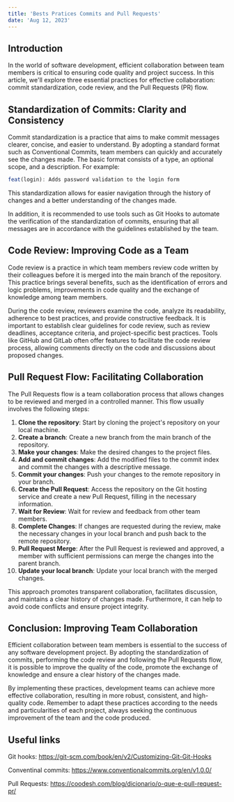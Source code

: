 ```yaml
---
title: 'Bests Pratices Commits and Pull Requests'
date: 'Aug 12, 2023'
---
```


## Introduction

In the world of software development, efficient collaboration between team members is critical to ensuring code quality and project success. In this article, we'll explore three essential practices for effective collaboration: commit standardization, code review, and the Pull Requests (PR) flow.

## Standardization of Commits: Clarity and Consistency

Commit standardization is a practice that aims to make commit messages clearer, concise, and easier to understand. By adopting a standard format such as Conventional Commits, team members can quickly and accurately see the changes made. The basic format consists of a type, an optional scope, and a description. For example:

```js
feat(login): Adds password validation to the login form
```

This standardization allows for easier navigation through the history of changes and a better understanding of the changes made.

In addition, it is recommended to use tools such as Git Hooks to automate the verification of the standardization of commits, ensuring that all messages are in accordance with the guidelines established by the team.

## Code Review: Improving Code as a Team

Code review is a practice in which team members review code written by their colleagues before it is merged into the main branch of the repository. This practice brings several benefits, such as the identification of errors and logic problems, improvements in code quality and the exchange of knowledge among team members.

During the code review, reviewers examine the code, analyze its readability, adherence to best practices, and provide constructive feedback. It is important to establish clear guidelines for code review, such as review deadlines, acceptance criteria, and project-specific best practices. Tools like GitHub and GitLab often offer features to facilitate the code review process, allowing comments directly on the code and discussions about proposed changes.

## Pull Request Flow: Facilitating Collaboration

The Pull Requests flow is a team collaboration process that allows changes to be reviewed and merged in a controlled manner. This flow usually involves the following steps:

1. **Clone the repository**: Start by cloning the project's repository on your local machine.
2. **Create a branch**: Create a new branch from the main branch of the repository.
3. **Make your changes**: Make the desired changes to the project files.
4. **Add and commit changes**: Add the modified files to the commit index and commit the changes with a descriptive message.
5. **Commit your changes**: Push your changes to the remote repository in your branch.
6. **Create the Pull Request**: Access the repository on the Git hosting service and create a new Pull Request, filling in the necessary information.
7. **Wait for Review**: Wait for review and feedback from other team members.
8. **Complete Changes**: If changes are requested during the review, make the necessary changes in your local branch and push back to the remote repository.
9. **Pull Request Merge**: After the Pull Request is reviewed and approved, a member with sufficient permissions can merge the changes into the parent branch.
10. **Update your local branch**: Update your local branch with the merged changes.

This approach promotes transparent collaboration, facilitates discussion, and maintains a clear history of changes made. Furthermore, it can help to avoid code conflicts and ensure project integrity.

## Conclusion: Improving Team Collaboration

Efficient collaboration between team members is essential to the success of any software development project. By adopting the standardization of commits, performing the code review and following the Pull Requests flow, it is possible to improve the quality of the code, promote the exchange of knowledge and ensure a clear history of the changes made.

By implementing these practices, development teams can achieve more effective collaboration, resulting in more robust, consistent, and high-quality code. Remember to adapt these practices according to the needs and particularities of each project, always seeking the continuous improvement of the team and the code produced.

## Useful links

Git hooks: https://git-scm.com/book/en/v2/Customizing-Git-Git-Hooks

Conventinal commits: https://www.conventionalcommits.org/en/v1.0.0/

Pull Requests: https://coodesh.com/blog/dicionario/o-que-e-pull-request-pr/